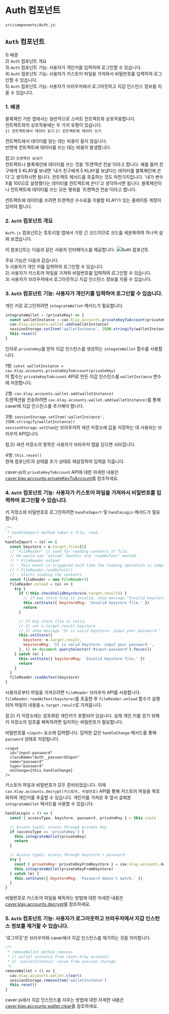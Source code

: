 # Auth 컴포넌트

`src/components/Auth.js`:

## `Auth` 컴포넌트 <a href="#auth-component" id="auth-component"></a>

1\) 배경\
2\) `Auth` 컴포넌트 개요\
3\) `Auth` 컴포넌트 기능: 사용자가 개인키를 입력하여 로그인할 수 있습니다.\
4\) `Auth` 컴포넌트 기능: 사용자가 키스토어 파일을 가져와서 비밀번호를 입력하여 로그인할 수 있습니다.\
5\) `Auth` 컴포넌트 기능: 사용자가 브라우저에서 로그아웃하고 지갑 인스턴스 정보를 지울 수 있습니다.

### 1. 배경 <a href="#1-background" id="1-background"></a>

블록체인 기반 앱에서는 일반적으로 스마트 컨트랙트와 상호작용합니다.\
컨트랙트와의 상호작용에는 두 가지 유형이 있습니다.\
`1) 컨트랙트에서 데이터 읽기` `2) 컨트랙트에 데이터 쓰기`

컨트랙트에서 데이터를 읽는 데는 비용이 들지 않습니다.\
반면에 컨트랙트에 데이터를 쓰는 데는 비용이 발생합니다.

참고) `트랜잭션 보내기`\
컨트랙트나 블록체인에 데이터를 쓰는 것을 '트랜잭션 전송'이라고 합니다. 예를 들어 친구에게 5 KLAY를 보내면 '내가 친구에게 5 KLAY를 보냈다는 데이터를 블록체인에 쓴다'고 생각하시면 됩니다. 컨트랙트 메서드를 호출하는 것도 마찬가지입니다. '내가 변수 X를 100으로 설정했다는 데이터를 컨트랙트에 쓴다'고 생각하시면 됩니다. 블록체인이나 컨트랙트에 데이터를 쓰는 모든 행위를 '트랜잭션 전송'이라고 합니다.

컨트랙트에 데이터를 쓰려면 트랜잭션 수수료를 지불할 KLAY가 있는 클레이튼 계정이 있어야 합니다.

### 2. `Auth` 컴포넌트 개요 <a href="#2-auth-component-overview" id="2-auth-component-overview"></a>

`Auth.js` 컴포넌트는 튜토리얼 앱에서 가장 긴 코드이므로 코드를 세분화하여 하나씩 살펴 보겠습니다.

이 컴포넌트는 다음과 같은 사용자 인터페이스를 제공합니다. ![Auth 컴포넌트](/img/build/tutorials/tutorial-auth-component.png)

주요 기능은 다음과 같습니다.\
1\) 사용자가 개인 키를 입력하여 로그인할 수 있습니다.\
2\) 사용자가 키스토어 파일을 가져와 비밀번호를 입력하여 로그인할 수 있습니다.\
3\) 사용자가 브라우저에서 로그아웃하고 지갑 인스턴스 정보를 지울 수 있습니다.

### 3. `Auth` 컴포넌트 기능: 사용자가 개인키를 입력하여 로그인할 수 있습니다. <a href="#3-auth-component-feature-user-can-input-private-key-to-login" id="3-auth-component-feature-user-can-input-private-key-to-login"></a>

개인 키로 로그인하려면 `integrateWallet` 메서드가 필요합니다.

```javascript
integrateWallet = (privateKey) => {
  const walletInstance = cav.klay.accounts.privateKeyToAccount(privateKey)
  cav.klay.accounts.wallet.add(walletInstance)
  sessionStorage.setItem('walletInstance', JSON.stringify(walletInstance))
  this.reset()
}
```

인자로 `privateKey`를 받아 지갑 인스턴스를 생성하는 `integateWallet` 함수를 사용합니다.

1행: `const walletInstance = cav.klay.accounts.privateKeyToAccount(privateKey)`\
이 함수는 `privateKeyToAccount` API로 만든 지갑 인스턴스를 `walletInstance` 변수에 저장합니다.

2행: `cav.klay.accounts.wallet.add(walletInstance)`\
트랜잭션을 전송하려면 `cav.klay.accounts.wallet.add(walletInstance)`를 통해 caver에 지갑 인스턴스를 추가해야 합니다.

3행: `sessionStorage.setItem('walletInstance', JSON.stringify(walletInstance))`\
`sessionStorage.setItem`는 브라우저의 세션 저장소에 값을 저장하는 데 사용되는 브라우저 API입니다.

참고) 세션 저장소의 항목은 사용자가 브라우저 탭을 닫으면 사라집니다.

4행: `this.reset()`\
현재 컴포넌트의 상태를 초기 상태로 재설정하여 입력을 지웁니다.

caver-js의 `privateKeyToAccount` API에 대한 자세한 내용은 [caver.klay.accounts.privateKeyToAccount](../../../../references/sdk/caver-js-1.4.1/api/caver.klay.accounts.md#privatekeytoaccount)를 참조하세요.

### 4. `Auth` 컴포넌트 기능: 사용자가 키스토어 파일을 가져와서 비밀번호를 입력하여 로그인할 수 있습니다. <a href="#4-auth-component-feature-user-can-import-keystore-file-and-input-password-to-log" id="4-auth-component-feature-user-can-import-keystore-file-and-input-password-to-log"></a>

키 저장소와 비밀번호로 로그인하려면 `handleImport` 및 `handleLogin` 메서드가 필요합니다.

```javascript
/**
 * handleImport method takes a file, read
 */
handleImport = (e) => {
  const keystore = e.target.files[0]
  // 'FileReader' is used for reading contents of file.
  // We would use 'onload' handler and 'readAsText' method.
  // * FileReader.onload
  // - This event is triggered each time the reading operation is completed.
  // * FileReader.readAsText()
  // - Starts reading the contents.
  const fileReader = new FileReader()
  fileReader.onload = (e) => {
    try {
      if (!this.checkValidKeystore(e.target.result)) {
        // If key store file is invalid, show message "Invalid keystore file."
        this.setState({ keystoreMsg: 'Invalid keystore file.' })
        return
      }

      // If key store file is valid,
      // 1) set e.target.result keystore
      // 2) show message "It is valid keystore. input your password."
      this.setState({
        keystore: e.target.result,
        keystoreMsg: 'It is valid keystore. input your password.',
      }, () => document.querySelector('#input-password').focus())
    } catch (e) {
      this.setState({ keystoreMsg: 'Invalid keystore file.' })
      return
    }
  }
  fileReader.readAsText(keystore)
}
```

사용자로부터 파일을 가져오려면 `FileReader` 브라우저 API를 사용합니다. `fileReader.readAsText(keystore)`를 호출한 후 `fileReader.onload` 함수가 실행되어 파일의 내용을 `e.target.result`로 가져옵니다.

참고) 키 저장소에는 암호화된 개인키가 포함되어 있습니다. 실제 개인 키를 얻기 위해 키 저장소의 암호를 해독하려면 일치하는 비밀번호가 필요합니다.

비밀번호를 `<input>` 요소에 입력합니다. 입력한 값은 `handleChange` 메서드를 통해 `password` 상태로 저장됩니다.

```markup
<input
  id="input-password"
  className="Auth__passwordInput"
  name="password"
  type="password"
  onChange={this.handleChange}
/>
```

키스토어 파일과 비밀번호가 모두 준비되었습니다. 이제 `cav.klay.accounts.decrypt(키스토어, 비밀번호)` API를 통해 키스토어 파일을 복호화하여 개인키를 추출할 수 있습니다. 개인키를 가져온 후 앞서 살펴본 `integrateWallet` 메서드를 사용할 수 있습니다.

```javascript
handleLogin = () => {
  const { accessType, keystore, password, privateKey } = this.state

  // Access type2: access through private key
  if (accessType == 'privateKey') {
    this.integrateWallet(privateKey)
    return
  }

  // Access type1: access through keystore + password
  try {
    const { privateKey: privateKeyFromKeystore } = cav.klay.accounts.decrypt(keystore, password)
    this.integrateWallet(privateKeyFromKeystore)
  } catch (e) {
    this.setState({ keystoreMsg: `Password doesn't match.` })
  }
}
```

비밀번호로 키스토어 파일을 해독하는 방법에 대한 자세한 내용은 [caver.klay.accounts.decrypt](../../../../references/sdk/caver-js-1.4.1/api/caver.klay.accounts.md#decrypt)를 참조하세요.

### 5. `Auth` 컴포넌트 기능: 사용자가 로그아웃하고 브라우저에서 지갑 인스턴스 정보를 제거할 수 있습니다. <a href="#5-auth-component-feature-user-can-logout-remove-wallet-instance-information-from" id="5-auth-component-feature-user-can-logout-remove-wallet-instance-information-from"></a>

'로그아웃'은 브라우저와 caver에서 지갑 인스턴스를 제거하는 것을 의미합니다.

```javascript
/**
 * removeWallet method removes
 * 1) wallet instance from caver.klay.accounts
 * 2) 'walletInstance' value from session storage.
 */
removeWallet = () => {
  cav.klay.accounts.wallet.clear()
  sessionStorage.removeItem('walletInstance')
  this.reset()
}
```

caver-js에서 지갑 인스턴스를 지우는 방법에 대한 자세한 내용은 [caver.klay.accounts.wallet.clear](../../../../references/sdk/caver-js-1.4.1/api/caver.klay.accounts.md#wallet-clear)를 참조하세요.
